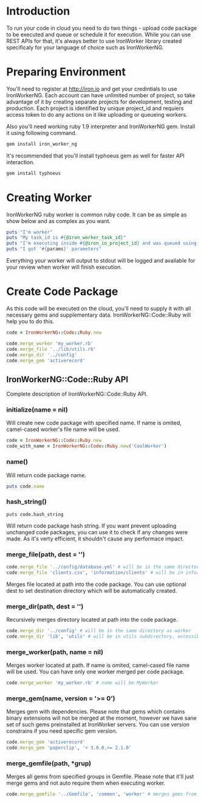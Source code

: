 # Introduction

To run your code in cloud you need to do two things - upload code package to be executed and queue or schedule it for execution. While you can use REST APIs for that, it's always better to use IronWorker library created specificaly for your language of choice such as IronWorkerNG.

# Preparing Environment

You'll need to register at http://iron.io and get your credintials to use IronWorkerNG. Each account can have unlimited number of project, so take advantage of it by creating separate projects for development, testing and production. Each project is identified by unique project_id and requiers access token to do any actions on it like uploading or queueing workers.

Also you'll need working ruby 1.9 interpreter and IronWorkerNG gem. Install it using following command.

```sh
gem install iron_worker_ng
```

It's recommended that you'll install typhoeus gem as well for faster API interaction.

```sh
gem install typhoeus
```

# Creating Worker

IronWorkerNG ruby worker is common ruby code. It can be as simple as show below and as complex as you want.

```ruby
puts "I'm worker"
puts "My task_id is #{@iron_worker_task_id}"
puts "I'm executing inside #{@iron_io_project_id} and was queued using #{@iron_io_token} token"
puts "I got '#{params}' parameters"
```

Everything your worker will output to stdout will be logged and available for your review when worker will finish execution.

# Create Code Package

As this code will be executed on the cloud, you'll need to supply it with all necessary gems and supplementary data. IronWorkerNG::Code::Ruby will help you to do this.

```ruby
code = IronWorkerNG::Code::Ruby.new

code.merge_worker 'my_worker.rb'
code.merge_file '../lib/utils.rb'
code.merge_dir '../config'
code.merge_gem 'activerecord'
```

## IronWorkerNG::Code::Ruby API

Complete description of IronWorkerNG::Code::Ruby API.

### initialize(name = nil)

Will create new code package with specified name. If name is omited, camel-cased worker's file name will be used.

```ruby
code = IronWorkerNG::Code::Ruby.new
code_with_name = IronWorkerNG::Code::Ruby.new('CoolWorker')
```

### name()

Will return code package name.

```ruby
puts code.name
```

### hash_string()

```
puts code.hash_string
```

Will return code package hash string. If you want prevent uploading unchanged code packages, you can use it to check if any changes were made. As it's verty efficient, it shouldn't cause any performace impact.

### merge_file(path, dest = '')

```ruby
code.merge_file '../config/database.yml' # will be in the same directory as worker
code.merge_file 'clients.csv', 'information/clients' # will be in information/clients subdirectory
```

Merges file located at path into the code package. You can use optional dest to set destination directory which will be automatically created.

### merge_dir(path, dest = '')

Recursively merges directory located at path into the code package. 

```ruby
code.merge_dir '../config' # will be in the same directory as worker
code.merge_dir 'lib', 'utils' # will be in utils subdirectory, accessible as utils/lib
```

### merge_worker(path, name = nil)

Merges worker located at path. If name is omited, camel-cased file name will be used. You can have only one worker merged per code package.

```ruby
code.merge_worker 'my_worker.rb' # name will be MyWorker
```

### merge_gem(name, version = '>= 0')

Merges gem with dependencies. Please note that gems which contains binary extensions will not be merged at the moment, however we have sane set of such gems preinstalled at IronWorker servers. You can use version constrains if you need specific gem version.

```ruby
code.merge_gem 'activerecord'
code.merge_gem 'paperclip', '< 3.0.0,>= 2.1.0'
```

### merge_gemfile(path, *grup)

Merges all gems from specified groups in Gemfile. Please note that it'll just merge gems and not auto require them when executing worker.

```ruby
code.merge_gemfile '../Gemfile', 'common', 'worker' # merges gems from common and worker groups
```
